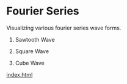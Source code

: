 # Fourier Series

Visualizing various fourier series wave forms.

1. Sawtooth Wave

2. Square Wave

3. Cube Wave

[index.html](https://beedu18.github.io/fourier/)
